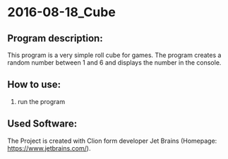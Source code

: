 # 2016-08-18_Cube

## Program description: ##
This program is a very simple roll cube for games. The program creates a random number between 1 and 6 and displays the number in the console. 

## How to use:
1. run the program

## Used Software:
The Project is created with Clion form developer Jet Brains (Homepage: https://www.jetbrains.com/).
